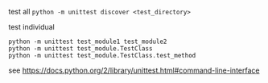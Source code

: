 test all `python -m unittest discover <test_directory>`

test individual 
```
python -m unittest test_module1 test_module2
python -m unittest test_module.TestClass
python -m unittest test_module.TestClass.test_method
```

see https://docs.python.org/2/library/unittest.html#command-line-interface
